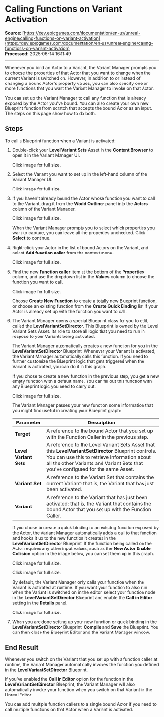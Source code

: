 # Calling Functions on Variant Activation

**Source:** [https://dev.epicgames.com/documentation/en-us/unreal-engine/calling-functions-on-variant-activation](https://dev.epicgames.com/documentation/en-us/unreal-engine/calling-functions-on-variant-activation)  
**Processed:** 2025-06-14 16:11:49

---

Whenever you bind an Actor to a Variant, the Variant Manager prompts you to choose the properties of that Actor that you want to change when the current Variant is switched on. However, in addition to or instead of changing a bound Actor's property values, you can also specify one or more functions that you want the Variant Manager to invoke on that Actor.

You can set up the Variant Manager to call any function that is already exposed by the Actor you've bound. You can also create your own new Blueprint function from scratch that accepts the bound Actor as an input. The steps on this page show how to do both.

## Steps

To call a Blueprint function when a Variant is activated:

1.  Double-click your **Level Variant Sets** Asset in the **Content Browser** to open it in the Variant Manager UI.
    
    Click image for full size.
    
2.  Select the Variant you want to set up in the left-hand column of the Variant Manager UI.
    
    Click image for full size.
    
3.  If you haven't already bound the Actor whose function you want to call to the Variant, drag it from the **World Outliner** panel into the **Actors** column of the Variant Manager.
    
    Click image for full size.
    
    When the Variant Manager prompts you to select which properties you want to capture, you can leave all the properties unchecked. Click **Select** to continue.
    
4.  Right-click your Actor in the list of bound Actors on the Variant, and select **Add function caller** from the context menu.
    
    Click image for full size.
    
5.  Find the new **Function caller** item at the bottom of the **Properties** column, and use the dropdown list in the **Values** column to choose the function you want to call.
    
    Click image for full size.
    
    Choose **Create New Function** to create a totally new Blueprint function, or choose an existing function from the **Create Quick Binding** list if your Actor is already set up with the function you want to call.
    
6.  The Variant Manager opens a special Blueprint class for you to edit, called the **LevelVariantSetDirector**. This Blueprint is owned by the Level Variant Sets Asset. Its role to store all logic that you need to run in respose to your Variants being activated.
    
    The Variant Manager automatically creates a new function for you in the **LevelVariantSetDirector** Blueprint. Whenever your Variant is activated, the Variant Manager automatically calls this function. If you need to further customize the Blueprint logic that gets triggered when the Variant is activated, you can do it in this graph.
    
    If you chose to create a new function in the previous step, you get a new empty function with a default name. You can fill out this function with any Blueprint logic you need to carry out.
    
    Click image for full size.
    
    The Variant Manager passes your new function some information that you might find useful in creating your Blueprint graph:
    
    | Parameter | Description |
    | --- | --- |
    | **Target** | A reference to the bound Actor that you set up with the Function Caller in the previous step. |
    | **Level Variant Sets** | A reference to the Level Variant Sets Asset that this **LevelVariantSetDirector** Blueprint controls. You can use this to retrieve information about all the other Variants and Variant Sets that you've configured for the same Asset. |
    | **Variant Set** | A reference to the Variant Set that contains the current Variant: that is, the Variant that has just been activated. |
    | **Variant** | A reference to the Variant that has just been activated: that is, the Variant that contains the bound Actor that you set up with the Function Caller. |
    
    If you chose to create a quick binding to an existing function exposed by the Actor, the Variant Manager automatically adds a call to that function and hooks it up to the new function it creates in the **LevelVariantSetDirector** Blueprint. If the function being called on the Actor requires any other input values, such as the **New Actor Enable Collision** option in the image below, you can set them up in this graph.
    
    Click image for full size.
    
    Click image for full size.
    
    By default, the Variant Manager only calls your function when the Variant is activated at runtime. If you want your function to also run when the Variant is switched on in the editor, select your function node in the **LevelVariantSetDirector** Blueprint and enable the **Call in Editor** setting in the **Details** panel.
    
    Click image for full size.
    
7.  When you are done setting up your new function or quick binding in the **LevelVariantSetDirector** Blueprint, **Compile** and **Save** the Blueprint. You can then close the Blueprint Editor and the Variant Manager window.
    

## End Result

Whenever you switch on the Variant that you set up with a function caller at runtime, the Variant Manager automatically invokes the function you defined in the **LevelVariantSetDirector** Blueprint.

If you've enabled the **Call in Editor** option for the function in the **LevelVariantSetDirector** Blueprint, the Variant Manager will also automatically invoke your function when you switch on that Variant in the Unreal Editor.

You can add multiple function callers to a single bound Actor if you need to call multiple functions on that Actor when a Variant is activated.